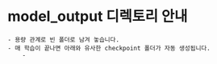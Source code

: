 # model_output 디렉토리 안내
    - 용량 관계로 빈 폴더로 남겨 놓습니다.
    - 매 학습이 끝나면 아래와 유사한 checkpoint 폴더가 자동 생성됩니다.
        - 